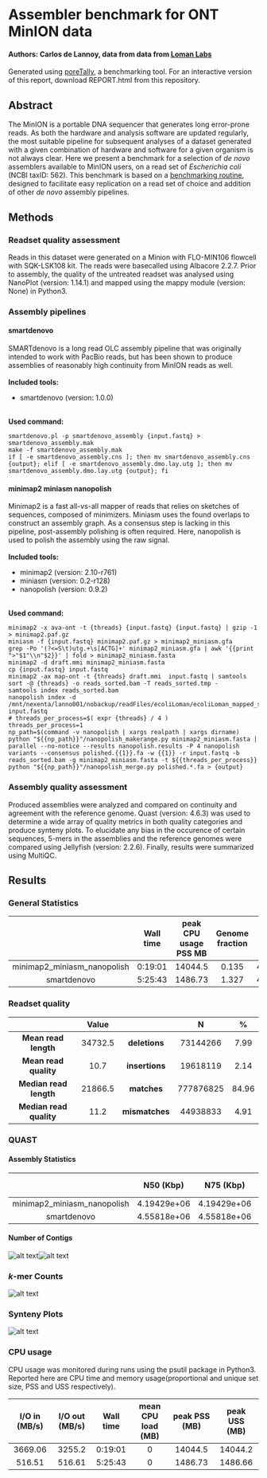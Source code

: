 # Assembler benchmark for ONT MinION data
#### Authors: Carlos de Lannoy, data from data from [Loman Labs](http://lab.loman.net/2017/03/09/ultrareads-for-nanopore/)
Generated using [poreTally](https://github.com/cvdelannoy/poreTally), a benchmarking tool. For an interactive version of this report, download REPORT.html from this repository.

<h2>Abstract</h2>The MinION is a portable DNA sequencer that generates long error-prone reads. As both the hardware and analysis software are updated regularly, the most suitable pipeline for subsequent analyses of a dataset generated with a given combination of hardware and software for a given organism is not always clear. Here we present a benchmark for a selection of <i>de novo</i> assemblers available to MinION users, on a read set of <i>Escherichia coli</i> (NCBI taxID: 562). This benchmark is based on a <a href=\>benchmarking routine</a>, designed to facilitate easy replication on a read set of choice and addition of other <i>de novo</i> assembly pipelines.<h2>Methods</h2><h3>Readset quality assessment</h3>Reads in this dataset were generated on a Minion with FLO-MIN106 flowcell with SQK-LSK108 kit. The reads were basecalled using Albacore 2.2.7. Prior to assembly, the quality of the untreated readset was analysed using NanoPlot (version: 1.14.1) and mapped using the mappy module (version: None) in Python3.<h3>Assembly pipelines</h3><h4>smartdenovo</h4>SMARTdenovo is a long read OLC assembly pipeline that was originally intended to work with PacBio reads, but has been shown to produce assemblies of reasonably high continuity from MinION reads as well.<br>&zwnj;<br>&zwnj;<b>Included tools:</b><ul><li>smartdenovo (version: 1.0.0) </li></ul><br>&zwnj;<b>Used command:</b><pre><code>smartdenovo.pl -p smartdenovo_assembly {input.fastq} > smartdenovo_assembly.mak
make -f smartdenovo_assembly.mak
if [ -e smartdenovo_assembly.cns ]; then mv smartdenovo_assembly.cns {output}; elif [ -e smartdenovo_assembly.dmo.lay.utg ]; then mv smartdenovo_assembly.dmo.lay.utg {output}; fi
</code></pre><h4>minimap2 miniasm nanopolish</h4>Minimap2 is a fast all-vs-all mapper of reads that relies on sketches of sequences, composed of minimizers. Miniasm uses the found overlaps to construct an assembly graph. As a consensus step is lacking in this pipeline, post-assembly polishing is often required. Here, nanopolish is used to polish the assembly using the raw signal.<br>&zwnj;<br>&zwnj;<b>Included tools:</b><ul><li>minimap2 (version: 2.10-r761) </li><li>miniasm (version: 0.2-r128) </li><li>nanopolish (version: 0.9.2) </li></ul><br>&zwnj;<b>Used command:</b><pre><code>minimap2 -x ava-ont -t {threads} {input.fastq} {input.fastq} | gzip -1 > minimap2.paf.gz
miniasm -f {input.fastq} minimap2.paf.gz > minimap2_miniasm.gfa
grep -Po '(?<=S\t)utg.+\s[ACTG]+' minimap2_miniasm.gfa | awk '{{print ">"$1"\\n"$2}}' | fold > minimap2_miniasm.fasta
minimap2 -d draft.mmi minimap2_miniasm.fasta
cp {input.fastq} input.fastq
minimap2 -ax map-ont -t {threads} draft.mmi  input.fastq | samtools sort -@ {threads} -o reads_sorted.bam -T reads_sorted.tmp -
samtools index reads_sorted.bam
nanopolish index -d /mnt/nexenta/lanno001/nobackup/readFiles/ecoliLoman/ecoliLoman_mapped_subset/ input.fastq
# threads_per_process=$( expr {threads} / 4 )
threads_per_process=1
np_path=$(command -v nanopolish | xargs realpath | xargs dirname)
python "${{np_path}}"/nanopolish_makerange.py minimap2_miniasm.fasta | parallel --no-notice --results nanopolish.results -P 4 nanopolish variants --consensus polished.{{1}}.fa -w {{1}} -r input.fastq -b reads_sorted.bam -g minimap2_miniasm.fasta -t ${{threads_per_process}}
python "${{np_path}}"/nanopolish_merge.py polished.*.fa > {output}
</code></pre><h3>Assembly quality assessment</h3>Produced assemblies were analyzed and compared on continuity and agreement with the reference genome. Quast (version: 4.6.3) was used to determine a wide array of quality metrics in both quality categories and produce synteny plots. To elucidate any bias in the occurence of certain sequences, 5-mers in the assemblies and the reference genomes were compared using Jellyfish (version: 2.2.6). Finally, results were summarized using MultiQC.<h2>Results</h2><h3>General Statistics</h3><table>
<thead>
<tr><th style="text-align: center;">                           </th><th style="text-align: center;"> Wall time </th><th style="text-align: center;"> peak CPU usage PSS MB </th><th style="text-align: center;"> Genome fraction </th><th style="text-align: center;">    N50    </th><th style="text-align: center;"> Total length </th><th style="text-align: center;"> indels per 100 kbp </th><th style="text-align: center;"> mismatches per 100 kbp </th></tr>
</thead>
<tbody>
<tr><td style="text-align: center;">minimap2_miniasm_nanopolish</td><td style="text-align: center;">  0:19:01  </td><td style="text-align: center;">        14044.5        </td><td style="text-align: center;">      0.135      </td><td style="text-align: center;">4.19429e+06</td><td style="text-align: center;"> 4.19429e+06  </td><td style="text-align: center;">      3807.55       </td><td style="text-align: center;">        3281.82         </td></tr>
<tr><td style="text-align: center;">        smartdenovo        </td><td style="text-align: center;">  5:25:43  </td><td style="text-align: center;">        1486.73        </td><td style="text-align: center;">      1.327      </td><td style="text-align: center;">4.55818e+06</td><td style="text-align: center;"> 4.72225e+06  </td><td style="text-align: center;">      3981.36       </td><td style="text-align: center;">        3479.63         </td></tr>
</tbody>
</table><h3>Readset quality</h3>
<table>
<thead>
<tr><th style="text-align: center;">                          </th><th style="text-align: center;"> Value </th><th style="text-align: center;">                 </th><th style="text-align: center;">    N    </th><th style="text-align: center;">  %  </th></tr>
</thead>
<tbody>
<tr><td style="text-align: center;"> <b>Mean read length</b>  </td><td style="text-align: center;">34732.5</td><td style="text-align: center;"><b>deletions</b> </td><td style="text-align: center;">73144266 </td><td style="text-align: center;">7.99 </td></tr>
<tr><td style="text-align: center;"> <b>Mean read quality</b> </td><td style="text-align: center;"> 10.7  </td><td style="text-align: center;"><b>insertions</b></td><td style="text-align: center;">19618119 </td><td style="text-align: center;">2.14 </td></tr>
<tr><td style="text-align: center;"><b>Median read length</b> </td><td style="text-align: center;">21866.5</td><td style="text-align: center;"> <b>matches</b>  </td><td style="text-align: center;">777876825</td><td style="text-align: center;">84.96</td></tr>
<tr><td style="text-align: center;"><b>Median read quality</b></td><td style="text-align: center;"> 11.2  </td><td style="text-align: center;"><b>mismatches</b></td><td style="text-align: center;">44938833 </td><td style="text-align: center;">4.91 </td></tr>
</tbody>
</table><h3>QUAST</h3><h4>Assembly Statistics</h4><table>
<thead>
<tr><th style="text-align: center;">                           </th><th style="text-align: center;"> N50 (Kbp) </th><th style="text-align: center;"> N75 (Kbp) </th><th style="text-align: center;"> L50 (K) </th><th style="text-align: center;"> L75 (K) </th><th style="text-align: center;"> Largest contig (Kbp) </th><th style="text-align: center;"> Length (Mbp) </th><th style="text-align: center;"> Misas- semblies </th><th style="text-align: center;"> Mismatches /100Kbp </th><th style="text-align: center;"> Indels /100Kbp </th><th style="text-align: center;"> Genes </th><th style="text-align: center;"> Genes (partial) </th><th style="text-align: center;"> Genome Fraction </th></tr>
</thead>
<tbody>
<tr><td style="text-align: center;">minimap2_miniasm_nanopolish</td><td style="text-align: center;">4.19429e+06</td><td style="text-align: center;">4.19429e+06</td><td style="text-align: center;">    1    </td><td style="text-align: center;">    1    </td><td style="text-align: center;">     4.19429e+06      </td><td style="text-align: center;"> 4.19429e+06  </td><td style="text-align: center;">                 </td><td style="text-align: center;">      3281.82       </td><td style="text-align: center;">    3807.55     </td><td style="text-align: center;">   5   </td><td style="text-align: center;">        2        </td><td style="text-align: center;">      0.135      </td></tr>
<tr><td style="text-align: center;">        smartdenovo        </td><td style="text-align: center;">4.55818e+06</td><td style="text-align: center;">4.55818e+06</td><td style="text-align: center;">    1    </td><td style="text-align: center;">    1    </td><td style="text-align: center;">     4.55818e+06      </td><td style="text-align: center;"> 4.72225e+06  </td><td style="text-align: center;">                 </td><td style="text-align: center;">      3479.63       </td><td style="text-align: center;">    3981.36     </td><td style="text-align: center;">  61   </td><td style="text-align: center;">        5        </td><td style="text-align: center;">      1.327      </td></tr>
</tbody>
</table><h4>Number of Contigs</h4>

![alt text](multiqc_report/multiqc_plots/png/mqc_quast_num_contigs_1.png "contig numbers")![alt text](multiqc_report/multiqc_plots/png/mqc_quast_num_contigs_1_pc.png "contig percentages")<h3> <i>k</i>-mer Counts</h3>

![alt text](multiqc_report/multiqc_plots/png/mqc_jellyfish_kmer_scatterplot.png "kmer plots")<h3> Synteny Plots</h3>

![alt text](multiqc_report/multiqc_plots/png/mqc_mummerplot.png "synteny plots")<h3>CPU usage</h3>

CPU usage was monitored during runs using the psutil package in Python3. Reported here are CPU time and memory usage(proportional and unique set size, PSS and USS respectively).<table>
<thead>
<tr><th style="text-align: center;"> I/O in (MB/s) </th><th style="text-align: center;"> I/O out (MB/s) </th><th style="text-align: center;"> Wall time </th><th style="text-align: center;"> mean CPU load (MB) </th><th style="text-align: center;"> peak PSS (MB) </th><th style="text-align: center;"> peak USS (MB) </th></tr>
</thead>
<tbody>
<tr><td style="text-align: center;">    3669.06    </td><td style="text-align: center;">     3255.2     </td><td style="text-align: center;">  0:19:01  </td><td style="text-align: center;">         0          </td><td style="text-align: center;">    14044.5    </td><td style="text-align: center;">    14044.2    </td></tr>
<tr><td style="text-align: center;">    516.51     </td><td style="text-align: center;">     516.61     </td><td style="text-align: center;">  5:25:43  </td><td style="text-align: center;">         0          </td><td style="text-align: center;">    1486.73    </td><td style="text-align: center;">    1486.66    </td></tr>
</tbody>
</table>